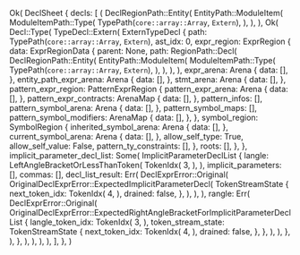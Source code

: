 Ok(
    DeclSheet {
        decls: [
            (
                DeclRegionPath::Entity(
                    EntityPath::ModuleItem(
                        ModuleItemPath::Type(
                            TypePath(`core::array::Array`, `Extern`),
                        ),
                    ),
                ),
                Ok(
                    Decl::Type(
                        TypeDecl::Extern(
                            ExternTypeDecl {
                                path: TypePath(`core::array::Array`, `Extern`),
                                ast_idx: 0,
                                expr_region: ExprRegion {
                                    data: ExprRegionData {
                                        parent: None,
                                        path: RegionPath::Decl(
                                            DeclRegionPath::Entity(
                                                EntityPath::ModuleItem(
                                                    ModuleItemPath::Type(
                                                        TypePath(`core::array::Array`, `Extern`),
                                                    ),
                                                ),
                                            ),
                                        ),
                                        expr_arena: Arena {
                                            data: [],
                                        },
                                        entity_path_expr_arena: Arena {
                                            data: [],
                                        },
                                        stmt_arena: Arena {
                                            data: [],
                                        },
                                        pattern_expr_region: PatternExprRegion {
                                            pattern_expr_arena: Arena {
                                                data: [],
                                            },
                                            pattern_expr_contracts: ArenaMap {
                                                data: [],
                                            },
                                            pattern_infos: [],
                                            pattern_symbol_arena: Arena {
                                                data: [],
                                            },
                                            pattern_symbol_maps: [],
                                            pattern_symbol_modifiers: ArenaMap {
                                                data: [],
                                            },
                                        },
                                        symbol_region: SymbolRegion {
                                            inherited_symbol_arena: Arena {
                                                data: [],
                                            },
                                            current_symbol_arena: Arena {
                                                data: [],
                                            },
                                            allow_self_type: True,
                                            allow_self_value: False,
                                            pattern_ty_constraints: [],
                                        },
                                        roots: [],
                                    },
                                },
                                implicit_parameter_decl_list: Some(
                                    ImplicitParameterDeclList {
                                        langle: LeftAngleBracketOrLessThanToken(
                                            TokenIdx(
                                                3,
                                            ),
                                        ),
                                        implicit_parameters: [],
                                        commas: [],
                                        decl_list_result: Err(
                                            DeclExprError::Original(
                                                OriginalDeclExprError::ExpectedImplicitParameterDecl(
                                                    TokenStreamState {
                                                        next_token_idx: TokenIdx(
                                                            4,
                                                        ),
                                                        drained: false,
                                                    },
                                                ),
                                            ),
                                        ),
                                        rangle: Err(
                                            DeclExprError::Original(
                                                OriginalDeclExprError::ExpectedRightAngleBracketForImplicitParameterDeclList {
                                                    langle_token_idx: TokenIdx(
                                                        3,
                                                    ),
                                                    token_stream_state: TokenStreamState {
                                                        next_token_idx: TokenIdx(
                                                            4,
                                                        ),
                                                        drained: false,
                                                    },
                                                },
                                            ),
                                        ),
                                    },
                                ),
                            },
                        ),
                    ),
                ),
            ),
        ],
    },
)